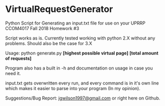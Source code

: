 # VirtualRequestGenerator
Python Script for Generating an input.txt file for use on your UPRRP CCOM4017 Fall 2018 Homework #3

Script works as is. Currently tested working with python 2.X without any problems. Should also be the case for 3.X

Usage: python generate.py **[highest possible virtual page]** **[total amount of requests]**

Program also has a built in -h and documentation on usage in case you need it.

input.txt gets overwritten every run, and every command is in it's own line which makes it easier to parse into your program (In my opinion).

Suggestions/Bug Report: jgwilson1997@gmail.com or right here on Github.
